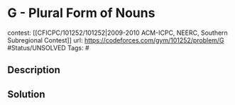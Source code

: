 # G - Plural Form of Nouns

contest: [[CFICPC/101252/101252|2009-2010 ACM-ICPC, NEERC, Southern Subregional Contest]]
url: https://codeforces.com/gym/101252/problem/G
#Status/UNSOLVED
Tags: #

## Description

## Solution

